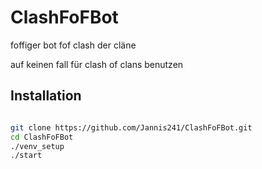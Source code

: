 # ClashFoFBot
foffiger bot fof clash der cläne

auf keinen fall für clash of clans benutzen

## Installation


```bash

git clone https://github.com/Jannis241/ClashFoFBot.git
cd ClashFoFBot
./venv_setup
./start

